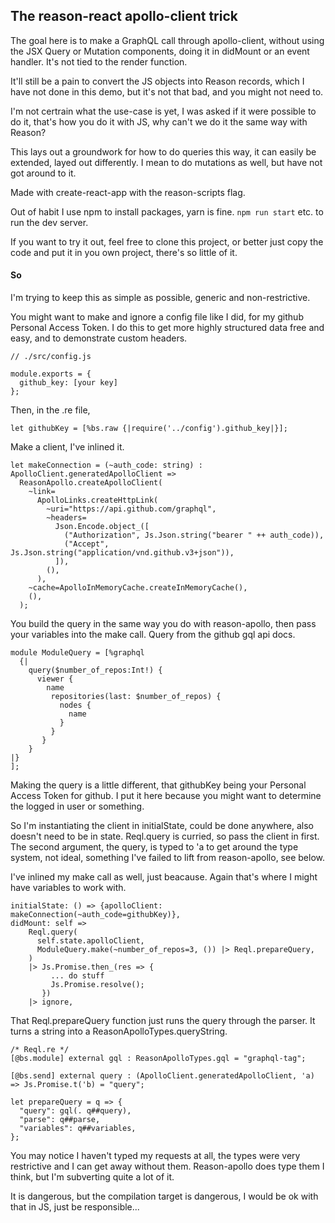 ## The reason-react apollo-client trick

The goal here is to make a GraphQL call through apollo-client, without using the JSX Query or Mutation components, doing it in didMount or an event handler. It's not tied to the render function. 

It'll still be a pain to convert the JS objects into Reason records, which I have not done in this demo, but it's not that bad, and you might not need to. 

I'm not certrain what the use-case is yet, I was asked if it were possible to do it, that's how you do it with JS, why can't we do it the same way with Reason?

This lays out a groundwork for how to do queries this way, it can easily be extended, layed out differently. I mean to do mutations as well, but have not got around to it. 

Made with create-react-app with the reason-scripts flag.

Out of habit I use npm to install packages, yarn is fine. ```npm run start``` etc. to run the dev server.

If you want to try it out, feel free to clone this project, or better just copy the code and put it in you own project, there's so little of it. 

#### So

I'm trying to keep this as simple as possible, generic and non-restrictive. 

You might want to make and ignore a config file like I did, for my github Personal Access Token. I do this to get more highly structured data free and easy, and to demonstrate custom headers. 

```
// ./src/config.js

module.exports = {
  github_key: [your key]
};
```

Then, in the .re file,

```
let githubKey = [%bs.raw {|require('../config').github_key|}];
```

Make a client, I've inlined it. 

```
let makeConnection = (~auth_code: string) : ApolloClient.generatedApolloClient =>
  ReasonApollo.createApolloClient(
    ~link=
      ApolloLinks.createHttpLink(
        ~uri="https://api.github.com/graphql",
        ~headers=
          Json.Encode.object_([
            ("Authorization", Js.Json.string("bearer " ++ auth_code)),
            ("Accept", Js.Json.string("application/vnd.github.v3+json")),
          ]),
        (),
      ),
    ~cache=ApolloInMemoryCache.createInMemoryCache(),
    (),
  );
```

You build the query in the same way you do with reason-apollo, then pass your variables into the make call. Query from the github gql api docs. 

```
module ModuleQuery = [%graphql
  {|
    query($number_of_repos:Int!) {
      viewer {
        name
         repositories(last: $number_of_repos) {
           nodes {
             name
           }
         }
       }
    }
|}
];
```

Making the query is a little different, that githubKey being your Personal Access Token for github. I put it here because you might want to determine the logged in user or something. 

So I'm instantiating the client in initialState, could be done anywhere, also doesn't need to be in state. Reql.query is curried, so pass the client in first. The second argument, the query, is typed to 'a to get around the type system, not ideal, something I've failed to lift from reason-apollo, see below. 

I've inlined my make call as well, just beacause. Again that's where I might have variables to work with. 

```
initialState: () => {apolloClient: makeConnection(~auth_code=githubKey)},
didMount: self =>
    Reql.query(
      self.state.apolloClient,
      ModuleQuery.make(~number_of_repos=3, ()) |> Reql.prepareQuery,
    )
    |> Js.Promise.then_(res => {
         ... do stuff
         Js.Promise.resolve();
       })
    |> ignore,
```

That Reql.prepareQuery function just runs the query through the parser. It turns a string into a ReasonApolloTypes.queryString.

```
/* Reql.re */
[@bs.module] external gql : ReasonApolloTypes.gql = "graphql-tag";

[@bs.send] external query : (ApolloClient.generatedApolloClient, 'a) => Js.Promise.t('b) = "query";

let prepareQuery = q => {
  "query": gql(. q##query),
  "parse": q##parse,
  "variables": q##variables,
};
```

You may notice I haven't typed my requests at all, the types were very restrictive and I can get away without them. Reason-apollo does type them I think, but I'm subverting quite a lot of it. 

It is dangerous, but the compilation target is dangerous, I would be ok with that in JS, just be responsible... 
